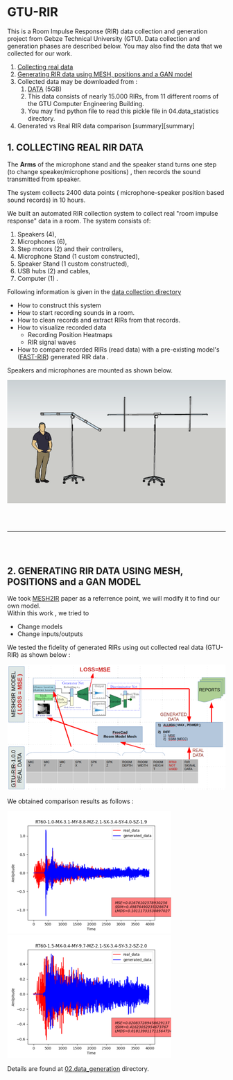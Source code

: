# GTU-RIR
This is a Room Impulse Response (RIR) data collection and generation project from Gebze Technical University (GTU). 
Data collection and generation phases are described below. You may also find the data that we collected for our work.
1. [Collecting real data](#01)
2. [Generating RIR data using MESH, positions and a GAN model](#02)
3. Collected data may be downloaded from : 
   1. [DATA][DATA] (5GB) 
   2. This data consists of nearly 15.000 RIRs, from 11 different rooms of the GTU Computer Engineering Building.
   3. You may find python file to read this pickle file in 04.data_statistics directory.
4. Generated vs Real RIR data comparison [summary][summary]

## 1. COLLECTING REAL RIR DATA <a name="01"></a>

The **Arms** of the microphone stand and the speaker stand turns one step (to change speaker/microphone positions) , then records the sound transmitted from speaker.  

The system collects 2400 data points ( microphone-speaker position based sound records) in 10 hours.  

We built an automated RIR collection system to collect real "room impulse response" data in a room.
The system consists of:
1. Speakers (4), 
2. Microphones (6), 
3. Step motors (2) and their controllers, 
4. Microphone Stand (1 custom constructed),
5. Speaker Stand (1 custom constructed),
6. USB hubs (2) and cables,
7. Computer (1) . 



Following information is given in the [data collection directory][01.data_collection]
- How to construct this system
- How to start recording sounds in a room.
- How to clean records and extract RIRs from that records.
- How to visualize recorded data
  - Recording Position Heatmaps
  - RIR signal waves
- How to compare recorded RIRs (read data) with a pre-existing model's ([FAST-RIR][FAST-RIR]) generated RIR data .

Speakers and microphones are mounted as shown below. 

![RIR Collection System Design][rir_measurement_setup]  

<br>
<br>

---

<br>
<br>

## 2. GENERATING RIR DATA USING MESH, POSITIONS and a GAN MODEL <a name="02"></a>
We took [MESH2IR][MESH2IR] paper as a referrence point, we will modify it to find our own model.  
Within this work , we tried to 
- Change models
- Change inputs/outputs
  
We tested the fidelity of generated RIRs using out collected real data (GTU-RIR) as shown below :

![mesh2ir_generate_and_test][mesh2ir_generate_and_test]

We obtained comparison results as follows :

![EXAMPLE_COMPARE_1][EXAMPLE_COMPARE_1]
![EXAMPLE_COMPARE_2][EXAMPLE_COMPARE_2]  

Details are found at [02.data_generation][02.data_generation] directory.




[01.data_collection]: 01.data_collection/README.md
[02.data_generation]: 02.data_generation/README.md
[rir_measurement_setup]: README.md.resources/rir-measurement-setup.png
[mesh2ir_generate_and_test]: README.md.resources/mesh2ir.generate.and.gtu-rir.test.small.png
[FAST-RIR]: https://github.com/anton-jeran/FAST-RIR
[MESH2IR]: https://github.com/anton-jeran/MESH2IR
[EXAMPLE_COMPARE_1]: README.md.resources/example.compare.1.small.png
[EXAMPLE_COMPARE_2]: README.md.resources/example.compare.2.small.png
[DATA]: https://gtu-my.sharepoint.com/:u:/g/personal/mpekmezci_gtu_edu_tr/Ec9dwMtiymlOuu_NSv5yT0YB1xw9W8VvtPZLWpr09-Lgbg?e=zvFVyJ
